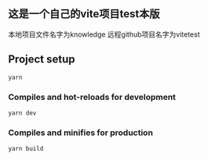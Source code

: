 ## 这是一个自己的vite项目test本版
本地项目文件名字为knowledge
远程github项目名字为vitetest

## Project setup
```
yarn
```

### Compiles and hot-reloads for development
```
yarn dev
```

### Compiles and minifies for production
```
yarn build
```

